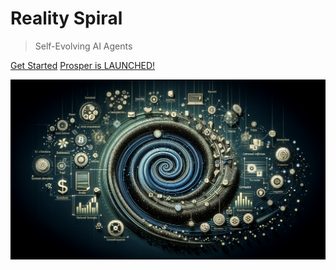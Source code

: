 # Reality Spiral
> Self-Evolving AI Agents

[Get Started](README.md)
[Prosper is LAUNCHED!](https://prosperagent.realityspiral.com/#/)

![Cover Image](assets/background_hero.png)
